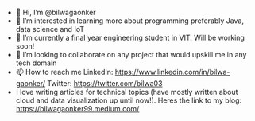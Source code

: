 - 👋 Hi, I’m @bilwagaonker
- 👀 I’m interested in learning more about programming preferably Java, data science and IoT
- 🌱 I’m currently a final year engineering student in VIT. Will be working soon!
- 💞️ I’m looking to collaborate on any project that would upskill me in any tech domain
- 📫 How to reach me 
LinkedIn: https://www.linkedin.com/in/bilwa-gaonker/
Twitter: https://twitter.com/bilwa03
- I love writing articles for technical topics (have mostly written about cloud and data visualization up until now!).
Heres the link to my blog: https://bilwagaonker99.medium.com/

<!---
bilwagaonker/bilwagaonker is a ✨ special ✨ repository because its `README.md` (this file) appears on your GitHub profile.
You can click the Preview link to take a look at your changes.
--->
